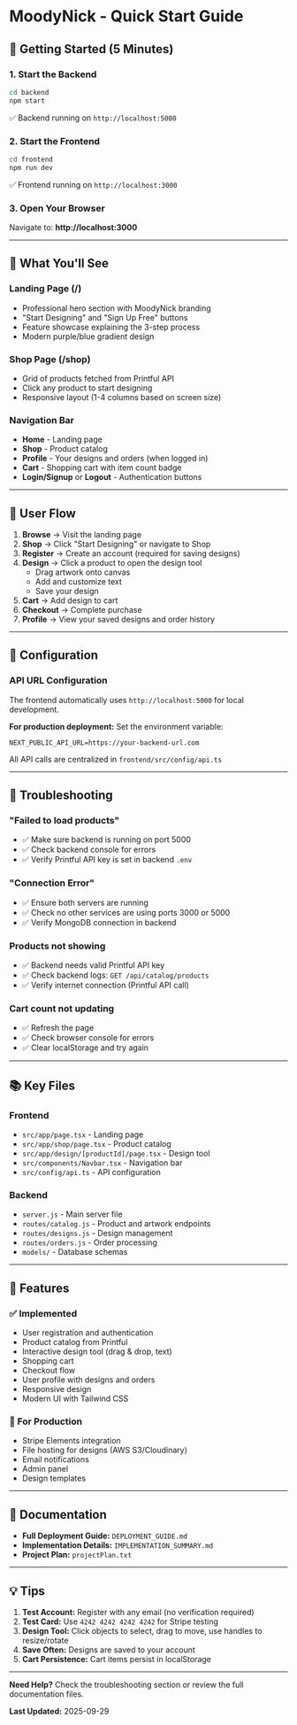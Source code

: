 # MoodyNick - Quick Start Guide

## 🚀 Getting Started (5 Minutes)

### 1. Start the Backend
```bash
cd backend
npm start
```
✅ Backend running on `http://localhost:5000`

### 2. Start the Frontend
```bash
cd frontend
npm run dev
```
✅ Frontend running on `http://localhost:3000`

### 3. Open Your Browser
Navigate to: **http://localhost:3000**

---

## 🎯 What You'll See

### Landing Page (/)
- Professional hero section with MoodyNick branding
- "Start Designing" and "Sign Up Free" buttons
- Feature showcase explaining the 3-step process
- Modern purple/blue gradient design

### Shop Page (/shop)
- Grid of products fetched from Printful API
- Click any product to start designing
- Responsive layout (1-4 columns based on screen size)

### Navigation Bar
- **Home** - Landing page
- **Shop** - Product catalog
- **Profile** - Your designs and orders (when logged in)
- **Cart** - Shopping cart with item count badge
- **Login/Signup** or **Logout** - Authentication buttons

---

## 📱 User Flow

1. **Browse** → Visit the landing page
2. **Shop** → Click "Start Designing" or navigate to Shop
3. **Register** → Create an account (required for saving designs)
4. **Design** → Click a product to open the design tool
   - Drag artwork onto canvas
   - Add and customize text
   - Save your design
5. **Cart** → Add design to cart
6. **Checkout** → Complete purchase
7. **Profile** → View your saved designs and order history

---

## 🔧 Configuration

### API URL Configuration
The frontend automatically uses `http://localhost:5000` for local development.

**For production deployment:**
Set the environment variable:
```
NEXT_PUBLIC_API_URL=https://your-backend-url.com
```

All API calls are centralized in `frontend/src/config/api.ts`

---

## 🐛 Troubleshooting

### "Failed to load products"
- ✅ Make sure backend is running on port 5000
- ✅ Check backend console for errors
- ✅ Verify Printful API key is set in backend `.env`

### "Connection Error"
- ✅ Ensure both servers are running
- ✅ Check no other services are using ports 3000 or 5000
- ✅ Verify MongoDB connection in backend

### Products not showing
- ✅ Backend needs valid Printful API key
- ✅ Check backend logs: `GET /api/catalog/products`
- ✅ Verify internet connection (Printful API call)

### Cart count not updating
- ✅ Refresh the page
- ✅ Check browser console for errors
- ✅ Clear localStorage and try again

---

## 📚 Key Files

### Frontend
- `src/app/page.tsx` - Landing page
- `src/app/shop/page.tsx` - Product catalog
- `src/app/design/[productId]/page.tsx` - Design tool
- `src/components/Navbar.tsx` - Navigation bar
- `src/config/api.ts` - API configuration

### Backend
- `server.js` - Main server file
- `routes/catalog.js` - Product and artwork endpoints
- `routes/designs.js` - Design management
- `routes/orders.js` - Order processing
- `models/` - Database schemas

---

## 🎨 Features

### ✅ Implemented
- User registration and authentication
- Product catalog from Printful
- Interactive design tool (drag & drop, text)
- Shopping cart
- Checkout flow
- User profile with designs and orders
- Responsive design
- Modern UI with Tailwind CSS

### 🚧 For Production
- Stripe Elements integration
- File hosting for designs (AWS S3/Cloudinary)
- Email notifications
- Admin panel
- Design templates

---

## 📖 Documentation

- **Full Deployment Guide:** `DEPLOYMENT_GUIDE.md`
- **Implementation Details:** `IMPLEMENTATION_SUMMARY.md`
- **Project Plan:** `projectPlan.txt`

---

## 💡 Tips

1. **Test Account:** Register with any email (no verification required)
2. **Test Card:** Use `4242 4242 4242 4242` for Stripe testing
3. **Design Tool:** Click objects to select, drag to move, use handles to resize/rotate
4. **Save Often:** Designs are saved to your account
5. **Cart Persistence:** Cart items persist in localStorage

---

**Need Help?** Check the troubleshooting section or review the full documentation files.

**Last Updated:** 2025-09-29
